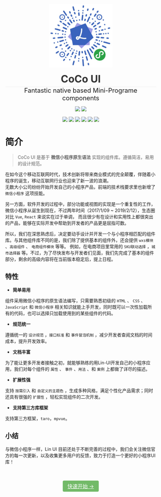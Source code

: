 
<p align="center">
    <img
      class="QR-img" src="/images/mini-program-code.jpg">
</p>

<div align="center"> <span class="logo" > CoCo UI </span> </div>

<div class="row" />

<div align="center">
  <span class="desc" >Fantastic native based Mini-Programe components</span> 
</div>

<div align="center">

![](https://img.shields.io/badge/build-passing-00d508.svg)
![](https://img.shields.io/badge/license-MIT-3963bc.svg)

</div>

<div align="center">

![](https://img.shields.io/badge/less-^2.7.3-00d508.svg)
![](https://img.shields.io/badge/eslint-^5.0.1-00d508.svg)
![](https://img.shields.io/badge/cli-0.0.1.alpha.1-3963bc.svg)
![](https://img.shields.io/badge/npm-v3.0.0+-00d508.svg)
![](https://img.shields.io/badge/gulp-v3.9.1-00d508.svg)
![](https://img.shields.io/badge/node-v12.18.0+-00d508.svg)

</div>


# <H2Icon />简介

> CoCo UI 是基于 **微信小程序原生语法** 实现的组件库。遵循简洁，易用的设计规范。


在如今这个移动互联网时代，技术创新将带来商业模式的完全颠覆，伴随着小程序的诞生，移动互联网行业也迎来了新一波的浪潮。<br/>
无数大小公司纷纷开始开发自己的小程序产品，前端的技术栈要求里也新增了 `微信小程序` 这项技能。

另一方面，软件开发的过程中，部分功能或视图的实现是一个重复性的工作，微信小程序从诞生到现在，不过两年时间（2017/1/09 ~ 2019/2/12），生态圈对比 `Vue`, `React` 来说实在过于单调， 而且很少有在设计和实用性上都很突出的产品，能够在实际开发中帮助到开发者的产品更是屈指可数。<br />

所以，我们在深思熟虑后，决定要动手设计并开发一个与小程序相匹配的组件库。与其他组件库不同的是，我们除了提供基本的组件外，还会提供 `wxs模块` 、`高级组件` 、 `电商组件模块` 等等。
例如，在电商项目里常用的 `SKU联动选择` ，`城市选择器` 等。不过，为了尽快发布与开发者们见面，我们先完成了基本的组件部分，剩余的高级内容将在当前版本稳定后，提上日程。

## 特性

 - **简单易用**

组件采用微信小程序的原生语法编写，只需要熟悉初级的 `HTML` 、 `CSS` 、 `JavaScript` 和 `微信小程序` 相关知识就能上手开发，同时既可以一次性加载所有的代码，也可以选择只加载使用到的某些组件的代码。

 - **规范统一**

遵循统一的 `设计规范` ，`接口标准` 和 `事件冒泡机制` ，减少开发者查阅文档的时间成本，提升开发效率。

 - **文档丰富**

为了能让更多开发者接触之初，就能够熟练的用Lin-UI开发自己的小程序应用，我们对每个组件的 `属性` 、 `事件` 、`用法` 、和 `案例` 上都做了详尽的描述。

 - **扩展性强**

支持 `按需引入` 和 `自定义的主题色` ，生成多种风格，满足个性化产品需求；同时还具有很强的 `扩展性` ，轻松实现组件的二次开发。
 
 - **支持第三方库框架**

支持第三方框架，`taro`，`mpvue`。

## 小结
  与微信小程序一样，Lin UI 目前还处于不断完善的过程中，我们会关注微信官方的每一次更新，以及收集更多用户的反馈，致力于打造一个更好的小程序UI库！<br/>



<p class="action">
  <a href="/start/" class="action-button">快速开始 →</a>
</p>

<style>

.center {
  text-align:center;
  display:flex;
  width: 100%;
  font-size: 36px;
  flex-direction: row;
  align-items: center;
  justify-content:center;  
  margin-bottom: 20px;
  margin-top: 20px;
}

.logo {
  font-size: 32px;
  font-weight: bold;
  color: #333;
}

.desc {
  font-size: 20px;
}

.row {
  height: 1px;
  width: 95%;
  background: #eee;
  margin: 5px auto 20px;
}

.action {
  text-align:center;
  margin-top: 50px;
}

.action-button {
  display: inline-block;
  font-size: 16px;
  color: #fff;
  padding: 5px 15px;
  line-hight: 45px;
  background-color: #72ba68;
  border-radius: 4px;
  transition: background-color .1s ease;
  box-sizing: border-box;
  border-bottom: 1px solid #72ba68;
}

.QR-wrapper{
  width: 100%;
  display: flex;
  flex-direction: row;
  align-items: center;
  justify-content:center;  
  margin-bottom: 50px;
  margin-top: 50px;
}

.QR-img{
  height: 200px;
  width:200px;
}
</style>

<RightMenu />

